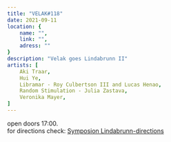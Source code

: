 ```yaml
---
title: "VELAK#118"
date: 2021-09-11
location: {
    name: "",
    link: "",
    adress: ""
}
description: "Velak goes Lindabrunn II"
artists: [
    Aki Traar,
    Hui Ye,
    Libramar - Roy Culbertson III and Lucas Henao,
    Random Stimulation - Julia Zastava,
    Veronika Mayer,
]
---
```

open doors 17:00.  
for directions check: [Symposion Lindabrunn-directions](http://www.symposion-lindabrunn.at/?page_id=55)
